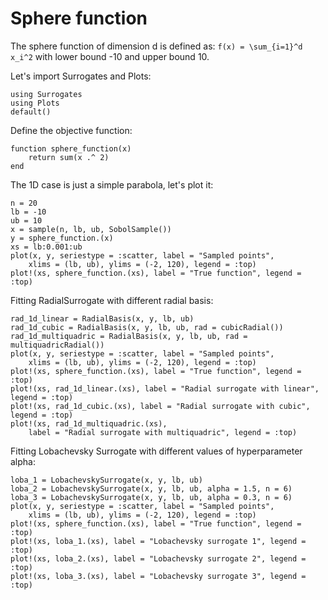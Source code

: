 # Sphere function

The sphere function of dimension d is defined as:
``f(x) = \sum_{i=1}^d x_i^2``
with lower bound -10 and upper bound 10.

Let's import Surrogates and Plots:

```@example sphere_function
using Surrogates
using Plots
default()
```

Define the objective function:

```@example sphere_function
function sphere_function(x)
    return sum(x .^ 2)
end
```

The 1D case is just a simple parabola, let's plot it:

```@example sphere_function
n = 20
lb = -10
ub = 10
x = sample(n, lb, ub, SobolSample())
y = sphere_function.(x)
xs = lb:0.001:ub
plot(x, y, seriestype = :scatter, label = "Sampled points",
    xlims = (lb, ub), ylims = (-2, 120), legend = :top)
plot!(xs, sphere_function.(xs), label = "True function", legend = :top)
```

Fitting RadialSurrogate with different radial basis:

```@example sphere_function
rad_1d_linear = RadialBasis(x, y, lb, ub)
rad_1d_cubic = RadialBasis(x, y, lb, ub, rad = cubicRadial())
rad_1d_multiquadric = RadialBasis(x, y, lb, ub, rad = multiquadricRadial())
plot(x, y, seriestype = :scatter, label = "Sampled points",
    xlims = (lb, ub), ylims = (-2, 120), legend = :top)
plot!(xs, sphere_function.(xs), label = "True function", legend = :top)
plot!(xs, rad_1d_linear.(xs), label = "Radial surrogate with linear", legend = :top)
plot!(xs, rad_1d_cubic.(xs), label = "Radial surrogate with cubic", legend = :top)
plot!(xs, rad_1d_multiquadric.(xs),
    label = "Radial surrogate with multiquadric", legend = :top)
```

Fitting Lobachevsky Surrogate with different values of hyperparameter alpha:

```@example sphere_function
loba_1 = LobachevskySurrogate(x, y, lb, ub)
loba_2 = LobachevskySurrogate(x, y, lb, ub, alpha = 1.5, n = 6)
loba_3 = LobachevskySurrogate(x, y, lb, ub, alpha = 0.3, n = 6)
plot(x, y, seriestype = :scatter, label = "Sampled points",
    xlims = (lb, ub), ylims = (-2, 120), legend = :top)
plot!(xs, sphere_function.(xs), label = "True function", legend = :top)
plot!(xs, loba_1.(xs), label = "Lobachevsky surrogate 1", legend = :top)
plot!(xs, loba_2.(xs), label = "Lobachevsky surrogate 2", legend = :top)
plot!(xs, loba_3.(xs), label = "Lobachevsky surrogate 3", legend = :top)
```
